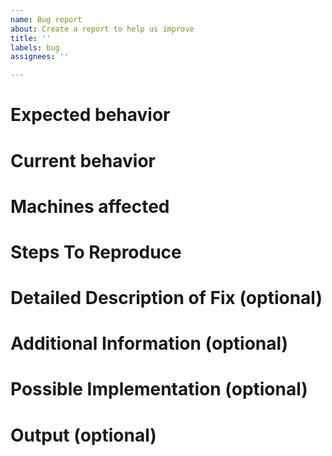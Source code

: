 ```yaml
---
name: Bug report
about: Create a report to help us improve
title: ''
labels: bug
assignees: ''

---
```


# Expected behavior
<!-- Tell us what should happen. -->

# Current behavior
<!-- Tell us what happens instead of the expected behavior. -->

# Machines affected
<!--- Please provide any relevant information about your setup, including machine/compiler combination. -->
<!-- Reference other issues or PRs in other repositories that this issue is related to, and how they are related. -->

# Steps To Reproduce
<!--- Provide a link to a live example, a code snippet, and/or an explicit set of steps to reproduce this bug.
1. Step 1
2. Step 2
3. See the bug... -->

# Detailed Description of Fix (optional)
<!--- Provide a detailed description of the change or addition you are proposing. -->

# Additional Information (optional)
<!-- Any other relevant information that we should know to correctly understand and reproduce the issue. 
Please describe in as much detail as possible. -->

# Possible Implementation (optional)
<!--- Suggest an idea for implementing addition or change. -->

# Output (optional)
<!-- Please include any relevant log files, screenshots or other output here. -->
